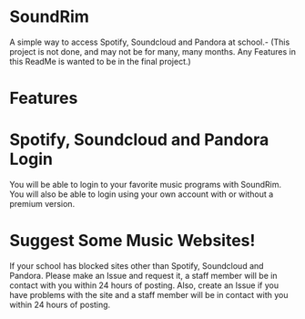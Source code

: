 # SoundRim
A simple way to access Spotify, Soundcloud and Pandora at school.-
(This project is not done, and may not be for many, many months. Any Features in this ReadMe is wanted to be in the final project.)

   # Features
   
# Spotify, Soundcloud and Pandora Login
  You will be able to login to your favorite music programs with SoundRim.
  You will also be able to login using your own account with or without a premium version.
 
# Suggest Some Music Websites!
   If your school has blocked sites other than Spotify, Soundcloud and Pandora. Please make an Issue and request it, a staff member will be in contact with you within 24 hours of posting. Also,
   create an Issue if you have problems with the site and a staff member will be in contact with you within 24 hours of posting.

